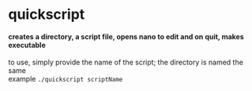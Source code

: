 # quickscript
#### creates a directory, a script file, opens nano to edit and on quit, makes executable
to use, simply provide the name of the script; the directory is named the same\
example `./quickscript scriptName`

